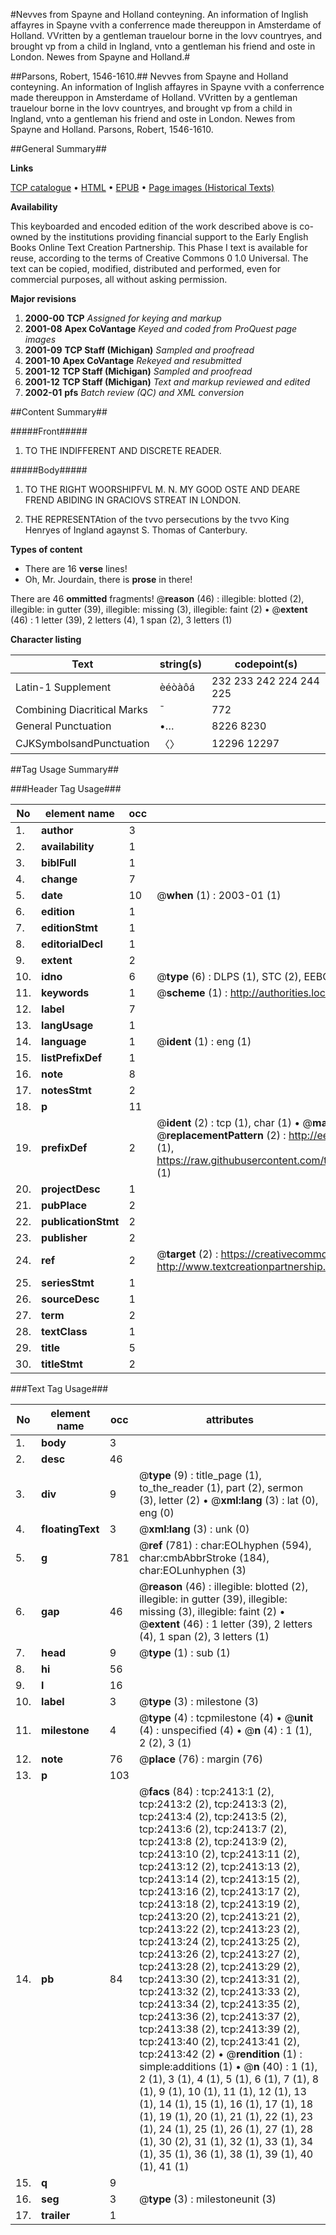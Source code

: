 #Nevves from Spayne and Holland conteyning. An information of Inglish affayres in Spayne vvith a conferrence made thereuppon in Amsterdame of Holland. VVritten by a gentleman trauelour borne in the lovv countryes, and brought vp from a child in Ingland, vnto a gentleman his friend and oste in London. Newes from Spayne and Holland.#

##Parsons, Robert, 1546-1610.##
Nevves from Spayne and Holland conteyning. An information of Inglish affayres in Spayne vvith a conferrence made thereuppon in Amsterdame of Holland. VVritten by a gentleman trauelour borne in the lovv countryes, and brought vp from a child in Ingland, vnto a gentleman his friend and oste in London.
Newes from Spayne and Holland.
Parsons, Robert, 1546-1610.

##General Summary##

**Links**

[TCP catalogue](http://www.ota.ox.ac.uk/tcp/)  • 
[HTML](http://tei.it.ox.ac.uk/tcp/Texts-HTML/free/A12/A12677.html)  • 
[EPUB](http://tei.it.ox.ac.uk/tcp/Texts-EPUB/free/A12/A12677.epub) • 
[Page images (Historical Texts)](https://data.historicaltexts.jisc.ac.uk/view?pubId=eebo-99838056e&pageId=eebo-99838056e-2413-1)

**Availability**

This keyboarded and encoded edition of the
	       work described above is co-owned by the institutions
	       providing financial support to the Early English Books
	       Online Text Creation Partnership. This Phase I text is
	       available for reuse, according to the terms of Creative
	       Commons 0 1.0 Universal. The text can be copied,
	       modified, distributed and performed, even for
	       commercial purposes, all without asking permission.

**Major revisions**

1. __2000-00__ __TCP__ *Assigned for keying and markup*
1. __2001-08__ __Apex CoVantage__ *Keyed and coded from ProQuest page images*
1. __2001-09__ __TCP Staff (Michigan)__ *Sampled and proofread*
1. __2001-10__ __Apex CoVantage__ *Rekeyed and resubmitted*
1. __2001-12__ __TCP Staff (Michigan)__ *Sampled and proofread*
1. __2001-12__ __TCP Staff (Michigan)__ *Text and markup reviewed and edited*
1. __2002-01__ __pfs__ *Batch review (QC) and XML conversion*

##Content Summary##

#####Front#####

1. TO THE INDIFFERENT AND DISCRETE READER.

#####Body#####

1. TO THE RIGHT WOORSHIPFVL M. N. MY GOOD OSTE AND DEARE FREND ABIDING IN GRACIOVS STREAT IN LONDON.

1. THE REPRESENTAtion of the tvvo persecutions by the tvvo King Henryes of Ingland agaynst S. Thomas of Canterbury.

**Types of content**

  * There are 16 **verse** lines!
  * Oh, Mr. Jourdain, there is **prose** in there!

There are 46 **ommitted** fragments! 
 @__reason__ (46) : illegible: blotted (2), illegible: in gutter (39), illegible: missing (3), illegible: faint (2)  •  @__extent__ (46) : 1 letter (39), 2 letters (4), 1 span (2), 3 letters (1)

**Character listing**


|Text|string(s)|codepoint(s)|
|---|---|---|
|Latin-1 Supplement|èéòàôá|232 233 242 224 244 225|
|Combining             Diacritical Marks|̄|772|
|General Punctuation|•…|8226 8230|
|CJKSymbolsandPunctuation|〈〉|12296 12297|

##Tag Usage Summary##

###Header Tag Usage###

|No|element name|occ|attributes|
|---|---|---|---|
|1.|__author__|3||
|2.|__availability__|1||
|3.|__biblFull__|1||
|4.|__change__|7||
|5.|__date__|10| @__when__ (1) : 2003-01 (1)|
|6.|__edition__|1||
|7.|__editionStmt__|1||
|8.|__editorialDecl__|1||
|9.|__extent__|2||
|10.|__idno__|6| @__type__ (6) : DLPS (1), STC (2), EEBO-CITATION (1), PROQUEST (1), VID (1)|
|11.|__keywords__|1| @__scheme__ (1) : http://authorities.loc.gov/ (1)|
|12.|__label__|7||
|13.|__langUsage__|1||
|14.|__language__|1| @__ident__ (1) : eng (1)|
|15.|__listPrefixDef__|1||
|16.|__note__|8||
|17.|__notesStmt__|2||
|18.|__p__|11||
|19.|__prefixDef__|2| @__ident__ (2) : tcp (1), char (1)  •  @__matchPattern__ (2) : ([0-9\-]+):([0-9IVX]+) (1), (.+) (1)  •  @__replacementPattern__ (2) : http://eebo.chadwyck.com/downloadtiff?vid=$1&page=$2 (1), https://raw.githubusercontent.com/textcreationpartnership/Texts/master/tcpchars.xml#$1 (1)|
|20.|__projectDesc__|1||
|21.|__pubPlace__|2||
|22.|__publicationStmt__|2||
|23.|__publisher__|2||
|24.|__ref__|2| @__target__ (2) : https://creativecommons.org/publicdomain/zero/1.0/ (1), http://www.textcreationpartnership.org/docs/. (1)|
|25.|__seriesStmt__|1||
|26.|__sourceDesc__|1||
|27.|__term__|2||
|28.|__textClass__|1||
|29.|__title__|5||
|30.|__titleStmt__|2||


###Text Tag Usage###

|No|element name|occ|attributes|
|---|---|---|---|
|1.|__body__|3||
|2.|__desc__|46||
|3.|__div__|9| @__type__ (9) : title_page (1), to_the_reader (1), part (2), sermon (3), letter (2)  •  @__xml:lang__ (3) : lat (0), eng (0)|
|4.|__floatingText__|3| @__xml:lang__ (3) : unk (0)|
|5.|__g__|781| @__ref__ (781) : char:EOLhyphen (594), char:cmbAbbrStroke (184), char:EOLunhyphen (3)|
|6.|__gap__|46| @__reason__ (46) : illegible: blotted (2), illegible: in gutter (39), illegible: missing (3), illegible: faint (2)  •  @__extent__ (46) : 1 letter (39), 2 letters (4), 1 span (2), 3 letters (1)|
|7.|__head__|9| @__type__ (1) : sub (1)|
|8.|__hi__|56||
|9.|__l__|16||
|10.|__label__|3| @__type__ (3) : milestone (3)|
|11.|__milestone__|4| @__type__ (4) : tcpmilestone (4)  •  @__unit__ (4) : unspecified (4)  •  @__n__ (4) : 1 (1), 2 (2), 3 (1)|
|12.|__note__|76| @__place__ (76) : margin (76)|
|13.|__p__|103||
|14.|__pb__|84| @__facs__ (84) : tcp:2413:1 (2), tcp:2413:2 (2), tcp:2413:3 (2), tcp:2413:4 (2), tcp:2413:5 (2), tcp:2413:6 (2), tcp:2413:7 (2), tcp:2413:8 (2), tcp:2413:9 (2), tcp:2413:10 (2), tcp:2413:11 (2), tcp:2413:12 (2), tcp:2413:13 (2), tcp:2413:14 (2), tcp:2413:15 (2), tcp:2413:16 (2), tcp:2413:17 (2), tcp:2413:18 (2), tcp:2413:19 (2), tcp:2413:20 (2), tcp:2413:21 (2), tcp:2413:22 (2), tcp:2413:23 (2), tcp:2413:24 (2), tcp:2413:25 (2), tcp:2413:26 (2), tcp:2413:27 (2), tcp:2413:28 (2), tcp:2413:29 (2), tcp:2413:30 (2), tcp:2413:31 (2), tcp:2413:32 (2), tcp:2413:33 (2), tcp:2413:34 (2), tcp:2413:35 (2), tcp:2413:36 (2), tcp:2413:37 (2), tcp:2413:38 (2), tcp:2413:39 (2), tcp:2413:40 (2), tcp:2413:41 (2), tcp:2413:42 (2)  •  @__rendition__ (1) : simple:additions (1)  •  @__n__ (40) : 1 (1), 2 (1), 3 (1), 4 (1), 5 (1), 6 (1), 7 (1), 8 (1), 9 (1), 10 (1), 11 (1), 12 (1), 13 (1), 14 (1), 15 (1), 16 (1), 17 (1), 18 (1), 19 (1), 20 (1), 21 (1), 22 (1), 23 (1), 24 (1), 25 (1), 26 (1), 27 (1), 28 (1), 30 (2), 31 (1), 32 (1), 33 (1), 34 (1), 35 (1), 36 (1), 38 (1), 39 (1), 40 (1), 41 (1)|
|15.|__q__|9||
|16.|__seg__|3| @__type__ (3) : milestoneunit (3)|
|17.|__trailer__|1||
